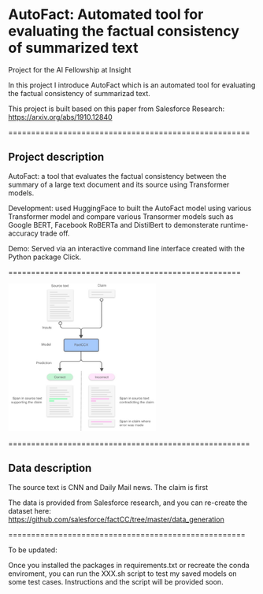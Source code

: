 # AutoFact:  Automated tool for evaluating the factual consistency of summarized text

Project for the AI Fellowship at Insight

In this project I introduce AutoFact which is an automated tool for evaluating the factual consistency of summarizad text. 

This project is built based on this paper from Salesforce Research: https://arxiv.org/abs/1910.12840 

=====================================================
## Project description

AutoFact: a tool that evaluates the factual consistency between the summary of a large text document and its source using Transformer models.

Development: used HuggingFace to built the AutoFact model using various Transformer model and compare various Transormer models such as Google BERT, Facebook RoBERTa and DistilBert to demonsterate runtime-accuracy trade off.

Demo: Served via an interactive command line interface created with the Python package Click.

===================================================

<img src="https://github.com/nargesam/factCC/blob/master/images/model.jpg" width="300" height="300">

=====================================================
## Data description
The source text is CNN and Daily Mail news. The claim is first 


The data is provided from Salesforce research, and you can re-create the dataset here: https://github.com/salesforce/factCC/tree/master/data_generation

====================================================



To be updated: 

Once you installed the packages in requirements.txt or recreate the conda enviroment, you can run the XXX.sh script to test my saved models on some test cases. Instructions and the script will be provided soon. 
